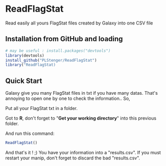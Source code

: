 # ReadFlagStat
Read easily all yours FlagStat files created by Galaxy into one CSV file

Installation from GitHub and loading
------------------------------------

``` r
# may be useful : install.packages("devtools")
library(devtools)
install_github("PLStenger/ReadFlagStat")
library("ReadFlagStat)
```

Quick Start
-----------

Galaxy give you many FlagStat files in txt if you have many datas.
That's annoying to open one by one to check the information..
So,

Put all your FlagStat txt in a folder.

Got to **R**, don't forget to "**Get your working directory**" into this previous folder.

And run this command:

``` r
ReadFlagStat()
```

And that's it ! ;) 
You have your information into a "results.csv".
If you must restart your manip, don't forget to discard the bad "results.csv".
